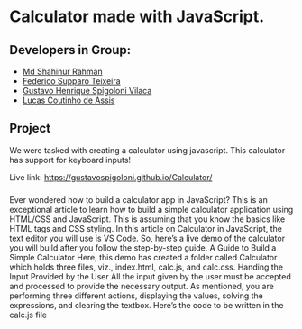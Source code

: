 # Calculator made with JavaScript.

## Developers in Group:

- [Md Shahinur Rahman](https://github.com/shahinator)
- [Federico Supparo Teixeira](https://github.com/Fedestfedest)
- [Gustavo Henrique Spigoloni Vilaca](https://github.com/gustavospigoloni)
- [Lucas Coutinho de Assis](https://github.com/lcassis10)

## Project

We were tasked with creating a calculator using javascript. This calculator has support for keyboard inputs!

Live link: https://gustavospigoloni.github.io/Calculator/

###
Ever wondered how to build a calculator app in JavaScript? This is an exceptional article to learn how to build a simple calculator application using HTML/CSS and JavaScript. This is assuming that you know the basics like HTML tags and CSS styling. In this article on Calculator in JavaScript, the text editor you will use is VS Code. So, here’s a live demo of the calculator you will build after you follow the step-by-step guide. 
A Guide to Build a Simple Calculator
Here, this demo has created a folder called Calculator which holds three files, viz., index.html, calc.js, and calc.css. 
Handing the Input Provided by the User
All the input given by the user must be accepted and processed to provide the necessary output. As mentioned, you are performing three different actions, displaying the values, solving the expressions, and clearing the textbox. Here’s the code to be written in the calc.js file